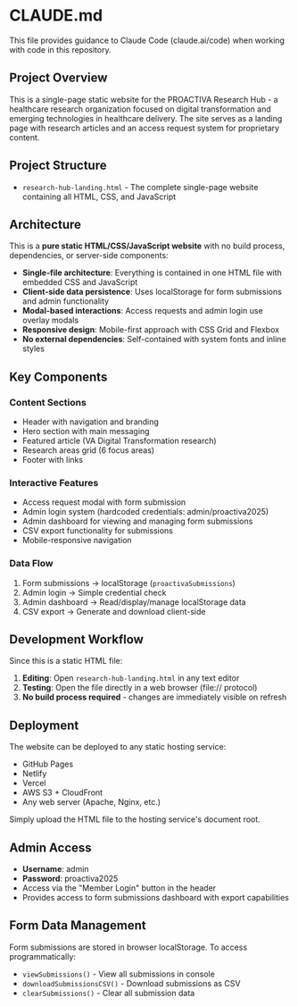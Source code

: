 # CLAUDE.md

This file provides guidance to Claude Code (claude.ai/code) when working with code in this repository.

## Project Overview

This is a single-page static website for the PROACTIVA Research Hub - a healthcare research organization focused on digital transformation and emerging technologies in healthcare delivery. The site serves as a landing page with research articles and an access request system for proprietary content.

## Project Structure

- `research-hub-landing.html` - The complete single-page website containing all HTML, CSS, and JavaScript

## Architecture

This is a **pure static HTML/CSS/JavaScript website** with no build process, dependencies, or server-side components:

- **Single-file architecture**: Everything is contained in one HTML file with embedded CSS and JavaScript
- **Client-side data persistence**: Uses localStorage for form submissions and admin functionality
- **Modal-based interactions**: Access requests and admin login use overlay modals
- **Responsive design**: Mobile-first approach with CSS Grid and Flexbox
- **No external dependencies**: Self-contained with system fonts and inline styles

## Key Components

### Content Sections
- Header with navigation and branding
- Hero section with main messaging
- Featured article (VA Digital Transformation research)
- Research areas grid (6 focus areas)
- Footer with links

### Interactive Features
- Access request modal with form submission
- Admin login system (hardcoded credentials: admin/proactiva2025)
- Admin dashboard for viewing and managing form submissions
- CSV export functionality for submissions
- Mobile-responsive navigation

### Data Flow
1. Form submissions → localStorage (`proactivaSubmissions`)
2. Admin login → Simple credential check
3. Admin dashboard → Read/display/manage localStorage data
4. CSV export → Generate and download client-side

## Development Workflow

Since this is a static HTML file:

1. **Editing**: Open `research-hub-landing.html` in any text editor
2. **Testing**: Open the file directly in a web browser (file:// protocol)
3. **No build process required** - changes are immediately visible on refresh

## Deployment

The website can be deployed to any static hosting service:
- GitHub Pages
- Netlify
- Vercel
- AWS S3 + CloudFront
- Any web server (Apache, Nginx, etc.)

Simply upload the HTML file to the hosting service's document root.

## Admin Access

- **Username**: admin
- **Password**: proactiva2025
- Access via the "Member Login" button in the header
- Provides access to form submissions dashboard with export capabilities

## Form Data Management

Form submissions are stored in browser localStorage. To access programmatically:
- `viewSubmissions()` - View all submissions in console
- `downloadSubmissionsCSV()` - Download submissions as CSV
- `clearSubmissions()` - Clear all submission data